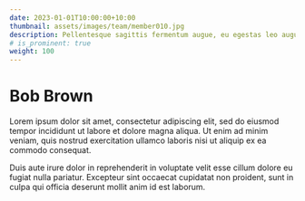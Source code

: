 ```yaml
---
date: 2023-01-01T10:00:00+10:00
thumbnail: assets/images/team/member010.jpg
description: Pellentesque sagittis fermentum augue, eu egestas leo augue.
# is_prominent: true
weight: 100
---
```


# Bob Brown

Lorem ipsum dolor sit amet, consectetur adipiscing elit, sed do eiusmod tempor incididunt ut labore et dolore magna aliqua. Ut enim ad minim veniam, quis nostrud exercitation ullamco laboris nisi ut aliquip ex ea commodo consequat.

Duis aute irure dolor in reprehenderit in voluptate velit esse cillum dolore eu fugiat nulla pariatur. Excepteur sint occaecat cupidatat non proident, sunt in culpa qui officia deserunt mollit anim id est laborum.
